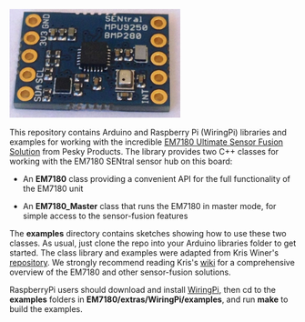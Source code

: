 <a href="https://www.tindie.com/products/onehorse/ultimate-sensor-fusion-solution/"><img src="sentral.jpg" width=300></a>

This repository contains Arduino and Raspberry Pi (WiringPi) libraries and examples for working with the incredible
<a href="https://www.tindie.com/products/onehorse/ultimate-sensor-fusion-solution/">
EM7180 Ultimate Sensor Fusion Solution</a> from Pesky Products. The library provides two C++ classes for
working with the EM7180 SENtral sensor hub on this board:

* An <b>EM7180</b> class providing a convenient API for the full functionality of the EM7180 unit

* An <b>EM7180_Master</b> class that runs the EM7180 in master mode, for simple access to the sensor-fusion features

The <b>examples</b> directory contains sketches showing how to use these two classes. As usual, just clone the repo
into your Arduino libraries folder to get started. The class library and
examples were adapted from Kris Winer's [repository](https://github.com/kriswiner/EM7180_SENtral_sensor_hub).
We strongly recommend reading Kris's  [wiki](https://github.com/kriswiner/EM7180_SENtral_sensor_hub/wiki) for
a comprehensive overview of the EM7180 and other sensor-fusion solutions.

RaspberryPi users should download and install [WiringPi](http://wiringpi.com/),
then cd to the <b>examples</b> folders in <b>EM7180/extras/WiringPi/examples</b>, and run <b>make</b>
to build the examples.
